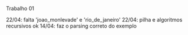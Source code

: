 Trabalho 01 

22/04: falta 'joao_monlevade' e 'rio_de_janeiro'
22/04: pilha e algoritmos recursivos ok
14/04: faz o parsing correto do exemplo
